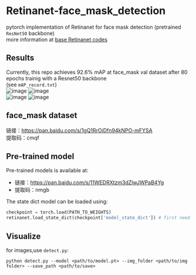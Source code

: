 # Retinanet-face_mask_detection
pytorch implementation of Retinanet for face mask detection (pretrained `ResNet50` backbone)<br>
more information at [base Retinanet codes](https://github.com/yhenon/pytorch-retinanet)<br>
## Results
Currently, this repo achieves 92.6% mAP at face_mask val dataset after 80 epochs trainig with a Resnet50 backbone<br>
(see `mAP_record.txt`) <br>
![image](https://github.com/simpletask1/Retinanet-face_mask_detection/tree/master/images/detect0.jpg)
![image](https://github.com/simpletask1/Retinanet-face_mask_detection/tree/master/images/detect1.jpg)<br>
![image](https://github.com/simpletask1/Retinanet-face_mask_detection/tree/master/images/detect2.jpg)
![image](https://github.com/simpletask1/Retinanet-face_mask_detection/tree/master/images/detect3.jpg)
## face_mask dataset
链接：https://pan.baidu.com/s/1gQ1RrOiDfn94kNPO-mFYSA <br>
提取码：cmqf<br>
## Pre-trained model
Pre-trained models is available at:<br>
* 链接：https://pan.baidu.com/s/11WEDRXtzm3dZlwJWPaB4Yg <br>
* 提取码：nmgb<br> 

The state dict model can be loaded using:<br>
```Python
checkpoint = torch.load(PATH_TO_WEIGHTS)
retinanet.load_state_dict(checkpoint['model_state_dict']) # first need to remove prefix 'module.'
```
  
## Visualize
for images,use `detect.py`:<br>
```shell
python detect.py --model <path/to/model.pt> --img_folder <path/to/img folder> --save_path <path/to/save> 
```
